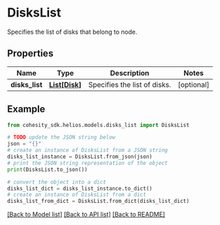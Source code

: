 # DisksList

Specifies the list of disks that belong to node.

## Properties

Name | Type | Description | Notes
------------ | ------------- | ------------- | -------------
**disks_list** | [**List[Disk]**](Disk.md) | Specifies the list of disks. | [optional] 

## Example

```python
from cohesity_sdk.helios.models.disks_list import DisksList

# TODO update the JSON string below
json = "{}"
# create an instance of DisksList from a JSON string
disks_list_instance = DisksList.from_json(json)
# print the JSON string representation of the object
print(DisksList.to_json())

# convert the object into a dict
disks_list_dict = disks_list_instance.to_dict()
# create an instance of DisksList from a dict
disks_list_from_dict = DisksList.from_dict(disks_list_dict)
```
[[Back to Model list]](../README.md#documentation-for-models) [[Back to API list]](../README.md#documentation-for-api-endpoints) [[Back to README]](../README.md)


